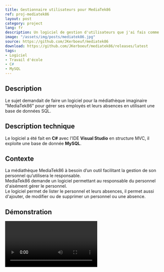 ```yaml
---
title: Gestionnaire utilisateurs pour MediaTek86
ref: proj-mediatek86
layout: post
category: project
lang: fr
description: Un logiciel de gestion d'utilisateurs que j'ai fais comme devoir pour le CNED
image: "/assets/img/posts/mediatek86.jpg"
source: https://github.com/JKerboeuf/mediatek86
download: https://github.com/JKerboeuf/mediatek86/releases/latest
tags:
- Logiciel
- Travail d'école
- C#
- MySQL
---
```


## Description

Le sujet demandait de faire un logiciel pour la médiathèque imaginaire "MediaTek86" pour gérer ses employés et leurs absences en utilisant une base de données SQL.

## Description technique

Le logiciel a été fait en **C#** avec l'IDE **Visual Studio** en structure MVC, il exploite une base de donnée **MySQL**.

## Contexte

La médiathèque MediaTek86 à besoin d’un outil facilitant la gestion de son personnel qu’utilisera le responsable.  
MediaTek86 demande un logiciel permettant au responsable du personnel d'aisément gérer le personnel.  
Le logiciel permet de lister le personnel et leurs absences, il permet aussi d'ajouter, de modifier ou de supprimer un personnel ou une absence.

## Démonstration

<video width="auto" controls>
  <source src="/assets/MediaTek86.mp4" type="video/mp4">
</video>
